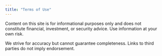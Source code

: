 ```yaml
---
title: "Terms of Use"
---
```


Content on this site is for informational purposes only and does not constitute financial, investment, or security advice. Use information at your own risk.

We strive for accuracy but cannot guarantee completeness. Links to third parties do not imply endorsement.

